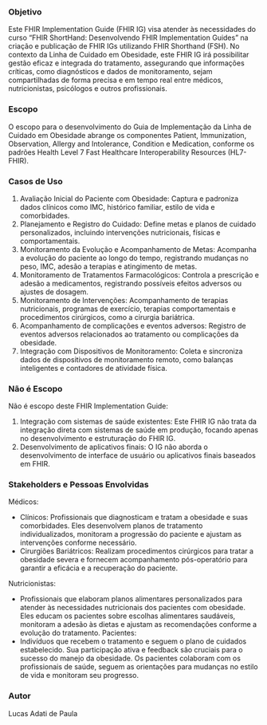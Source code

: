 ### Objetivo

Este FHIR Implementation Guide (FHIR IG) visa atender às necessidades do curso “FHIR ShortHand: Desenvolvendo FHIR Implementation Guides” na criação e publicação de FHIR IGs utilizando FHIR Shorthand (FSH). No contexto da Linha de Cuidado em Obesidade, este FHIR IG irá possibilitar gestão eficaz e integrada do tratamento, assegurando que informações críticas, como diagnósticos e dados de monitoramento, sejam compartilhadas de forma precisa e em tempo real entre médicos, nutricionistas, psicólogos e outros profissionais.

### Escopo

O escopo para o desenvolvimento do Guia de Implementação da Linha de Cuidado em Obesidade abrange os componentes Patient, Immunization, Observation, Allergy and Intolerance, Condition e Medication, conforme os padrões Health Level 7 Fast Healthcare Interoperability Resources (HL7-FHIR).

### Casos de Uso
1.	Avaliação Inicial do Paciente com Obesidade: Captura e padroniza dados clínicos como IMC, histórico familiar, estilo de vida e comorbidades.
2.	Planejamento e Registro do Cuidado: Define metas e planos de cuidado personalizados, incluindo intervenções nutricionais, físicas e comportamentais.
3.	Monitoramento da Evolução e Acompanhamento de Metas: Acompanha a evolução do paciente ao longo do tempo, registrando mudanças no peso, IMC, adesão a terapias e atingimento de metas.
4.	Monitoramento de Tratamentos Farmacológicos: Controla a prescrição e adesão a medicamentos, registrando possíveis efeitos adversos ou ajustes de dosagem.
5.	Monitoramento de Intervenções: Acompanhamento de terapias nutricionais, programas de exercício, terapias comportamentais e procedimentos cirúrgicos, como a cirurgia bariátrica.
6.	Acompanhamento de complicações e eventos adversos: Registro de eventos adversos relacionados ao tratamento ou complicações da obesidade.
7.	Integração com Dispositivos de Monitoramento: Coleta e sincroniza dados de dispositivos de monitoramento remoto, como balanças inteligentes e contadores de atividade física.

### Não é Escopo

Não é escopo deste FHIR Implementation Guide:

1.	Integração com sistemas de saúde existentes: Este FHIR IG não trata da integração direta com sistemas de saúde em produção, focando apenas no desenvolvimento e estruturação do FHIR IG.
2.	Desenvolvimento de aplicativos finais: O IG não aborda o desenvolvimento de interface de usuário ou aplicativos finais baseados em FHIR.

### Stakeholders e Pessoas Envolvidas

Médicos:
-	Clínicos: Profissionais que diagnosticam e tratam a obesidade e suas comorbidades. Eles desenvolvem planos de tratamento individualizados, monitoram a progressão do paciente e ajustam as intervenções conforme necessário.
-	Cirurgiões Bariátricos: Realizam procedimentos cirúrgicos para tratar a obesidade severa e fornecem acompanhamento pós-operatório para garantir a eficácia e a recuperação do paciente.

Nutricionistas:
-	Profissionais que elaboram planos alimentares personalizados para atender às necessidades nutricionais dos pacientes com obesidade. Eles educam os pacientes sobre escolhas alimentares saudáveis, monitoram a adesão às dietas e ajustam as recomendações conforme a evolução do tratamento.
Pacientes:
-	Indivíduos que recebem o tratamento e seguem o plano de cuidados estabelecido. Sua participação ativa e feedback são cruciais para o sucesso do manejo da obesidade. Os pacientes colaboram com os profissionais de saúde, seguem as orientações para mudanças no estilo de vida e monitoram seu progresso.

### Autor 
Lucas Adati de Paula

